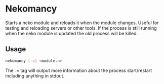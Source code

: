 # Nekomancy

Starts a neko module and reloads it when the module changes. Useful for testing and reloading servers or other tools. If the process is still running when the neko module is updated the old process will be killed.

## Usage

```bash
nekomancy [-v] <module.n>
```

The `-v` tag will output more information about the process start/restart including anything in stdout.
